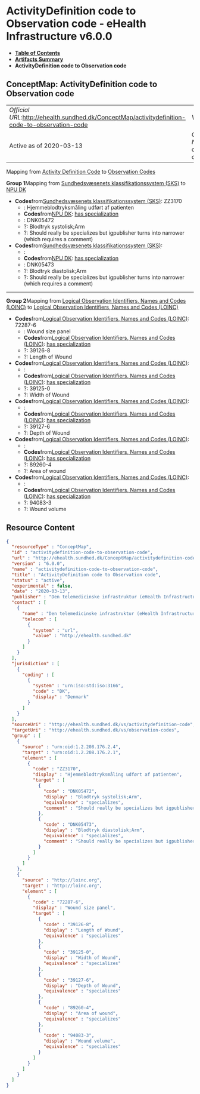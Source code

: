 # ActivityDefinition code to Observation code - eHealth Infrastructure v6.0.0

* [**Table of Contents**](toc.md)
* [**Artifacts Summary**](artifacts.md)
* **ActivityDefinition code to Observation code**

## ConceptMap: ActivityDefinition code to Observation code 

| | |
| :--- | :--- |
| *Official URL*:http://ehealth.sundhed.dk/ConceptMap/activitydefinition-code-to-observation-code | *Version*:6.0.0 |
| Active as of 2020-03-13 | *Computable Name*:activitydefinition-code-to-observation-code |

Mapping from [Activity Definition Code](ValueSet-ehealth-activitydefinition-code.md) to [Observation Codes](ValueSet-ehealth-observation-codes.md)

**Group 1**Mapping from [Sundhedsvæsenets klassifikationssystem (SKS)](CodeSystem-urn-oid-1.2.208.176.2.4.md) to [NPU DK](CodeSystem-1.2.208.176.2.1--20190829.md)

* **Codes**from[Sundhedsvæsenets klassifikationssystem (SKS)](CodeSystem-urn-oid-1.2.208.176.2.4.md): ZZ3170
  * : Hjemmeblodtryksmåling udført af patienten
  * **Codes**from[NPU DK](CodeSystem-1.2.208.176.2.1--20190829.md): [has specialization](http://hl7.org/fhir/R5/codesystem-concept-map-relationship.html#specializes)
  * : DNK05472
  * ?: Blodtryk systolisk;Arm
  * ?: Should really be specializes but igpublisher turns into narrower (which requires a comment)
* **Codes**from[Sundhedsvæsenets klassifikationssystem (SKS)](CodeSystem-urn-oid-1.2.208.176.2.4.md): 
  * : 
  * **Codes**from[NPU DK](CodeSystem-1.2.208.176.2.1--20190829.md): [has specialization](http://hl7.org/fhir/R5/codesystem-concept-map-relationship.html#specializes)
  * : DNK05473
  * ?: Blodtryk diastolisk;Arm
  * ?: Should really be specializes but igpublisher turns into narrower (which requires a comment)

-------

**Group 2**Mapping from [Logical Observation Identifiers, Names and Codes (LOINC)](http://terminology.hl7.org/6.5.0/CodeSystem-v3-loinc.html) to [Logical Observation Identifiers, Names and Codes (LOINC)](http://terminology.hl7.org/6.5.0/CodeSystem-v3-loinc.html)

* **Codes**from[Logical Observation Identifiers, Names and Codes (LOINC)](http://terminology.hl7.org/6.5.0/CodeSystem-v3-loinc.html): 72287-6
  * : Wound size panel
  * **Codes**from[Logical Observation Identifiers, Names and Codes (LOINC)](http://terminology.hl7.org/6.5.0/CodeSystem-v3-loinc.html): [has specialization](http://hl7.org/fhir/R5/codesystem-concept-map-relationship.html#specializes)
  * ?: 39126-8
  * ?: Length of Wound
* **Codes**from[Logical Observation Identifiers, Names and Codes (LOINC)](http://terminology.hl7.org/6.5.0/CodeSystem-v3-loinc.html): 
  * : 
  * **Codes**from[Logical Observation Identifiers, Names and Codes (LOINC)](http://terminology.hl7.org/6.5.0/CodeSystem-v3-loinc.html): [has specialization](http://hl7.org/fhir/R5/codesystem-concept-map-relationship.html#specializes)
  * ?: 39125-0
  * ?: Width of Wound
* **Codes**from[Logical Observation Identifiers, Names and Codes (LOINC)](http://terminology.hl7.org/6.5.0/CodeSystem-v3-loinc.html): 
  * : 
  * **Codes**from[Logical Observation Identifiers, Names and Codes (LOINC)](http://terminology.hl7.org/6.5.0/CodeSystem-v3-loinc.html): [has specialization](http://hl7.org/fhir/R5/codesystem-concept-map-relationship.html#specializes)
  * ?: 39127-6
  * ?: Depth of Wound
* **Codes**from[Logical Observation Identifiers, Names and Codes (LOINC)](http://terminology.hl7.org/6.5.0/CodeSystem-v3-loinc.html): 
  * : 
  * **Codes**from[Logical Observation Identifiers, Names and Codes (LOINC)](http://terminology.hl7.org/6.5.0/CodeSystem-v3-loinc.html): [has specialization](http://hl7.org/fhir/R5/codesystem-concept-map-relationship.html#specializes)
  * ?: 89260-4
  * ?: Area of wound
* **Codes**from[Logical Observation Identifiers, Names and Codes (LOINC)](http://terminology.hl7.org/6.5.0/CodeSystem-v3-loinc.html): 
  * : 
  * **Codes**from[Logical Observation Identifiers, Names and Codes (LOINC)](http://terminology.hl7.org/6.5.0/CodeSystem-v3-loinc.html): [has specialization](http://hl7.org/fhir/R5/codesystem-concept-map-relationship.html#specializes)
  * ?: 94083-3
  * ?: Wound volume



## Resource Content

```json
{
  "resourceType" : "ConceptMap",
  "id" : "activitydefinition-code-to-observation-code",
  "url" : "http://ehealth.sundhed.dk/ConceptMap/activitydefinition-code-to-observation-code",
  "version" : "6.0.0",
  "name" : "activitydefinition-code-to-observation-code",
  "title" : "ActivityDefinition code to Observation code",
  "status" : "active",
  "experimental" : false,
  "date" : "2020-03-13",
  "publisher" : "Den telemedicinske infrastruktur (eHealth Infrastructure)",
  "contact" : [
    {
      "name" : "Den telemedicinske infrastruktur (eHealth Infrastructure)",
      "telecom" : [
        {
          "system" : "url",
          "value" : "http://ehealth.sundhed.dk"
        }
      ]
    }
  ],
  "jurisdiction" : [
    {
      "coding" : [
        {
          "system" : "urn:iso:std:iso:3166",
          "code" : "DK",
          "display" : "Denmark"
        }
      ]
    }
  ],
  "sourceUri" : "http://ehealth.sundhed.dk/vs/activitydefinition-code",
  "targetUri" : "http://ehealth.sundhed.dk/vs/observation-codes",
  "group" : [
    {
      "source" : "urn:oid:1.2.208.176.2.4",
      "target" : "urn:oid:1.2.208.176.2.1",
      "element" : [
        {
          "code" : "ZZ3170",
          "display" : "Hjemmeblodtryksmåling udført af patienten",
          "target" : [
            {
              "code" : "DNK05472",
              "display" : "Blodtryk systolisk;Arm",
              "equivalence" : "specializes",
              "comment" : "Should really be specializes but igpublisher turns into narrower (which requires a comment)"
            },
            {
              "code" : "DNK05473",
              "display" : "Blodtryk diastolisk;Arm",
              "equivalence" : "specializes",
              "comment" : "Should really be specializes but igpublisher turns into narrower (which requires a comment)"
            }
          ]
        }
      ]
    },
    {
      "source" : "http://loinc.org",
      "target" : "http://loinc.org",
      "element" : [
        {
          "code" : "72287-6",
          "display" : "Wound size panel",
          "target" : [
            {
              "code" : "39126-8",
              "display" : "Length of Wound",
              "equivalence" : "specializes"
            },
            {
              "code" : "39125-0",
              "display" : "Width of Wound",
              "equivalence" : "specializes"
            },
            {
              "code" : "39127-6",
              "display" : "Depth of Wound",
              "equivalence" : "specializes"
            },
            {
              "code" : "89260-4",
              "display" : "Area of wound",
              "equivalence" : "specializes"
            },
            {
              "code" : "94083-3",
              "display" : "Wound volume",
              "equivalence" : "specializes"
            }
          ]
        }
      ]
    }
  ]
}

```
